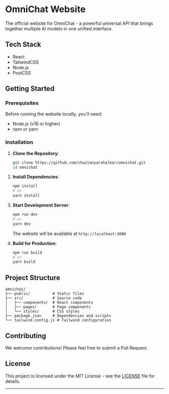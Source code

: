 # OmniChat Website

The official website for OmniChat - a powerful universal API that brings together multiple AI models in one unified interface.

## Tech Stack

- React
- TailwindCSS
- Node.js
- PostCSS

## Getting Started

### Prerequisites

Before running the website locally, you'll need:
- Node.js (v16 or higher)
- npm or yarn

### Installation

1. **Clone the Repository**:
   ```bash
   git clone https://github.com/chaitanyarahalkar/omnichat.git
   cd omnichat
   ```

2. **Install Dependencies**:
   ```bash
   npm install
   # or
   yarn install
   ```

3. **Start Development Server**:
   ```bash
   npm run dev
   # or
   yarn dev
   ```

   The website will be available at `http://localhost:3000`

4. **Build for Production**:
   ```bash
   npm run build
   # or
   yarn build
   ```

## Project Structure

```
omnichat/
├── public/          # Static files
├── src/             # Source code
│   ├── components/  # React components
│   ├── pages/       # Page components
│   └── styles/      # CSS styles
├── package.json     # Dependencies and scripts
└── tailwind.config.js # Tailwind configuration
```

## Contributing

We welcome contributions! Please feel free to submit a Pull Request.

## License

This project is licensed under the MIT License - see the [LICENSE](LICENSE) file for details.

---
